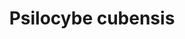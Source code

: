 ---
cc-type: species
title: "Psilocybe cubensis"
hashtag: "psilocybe-cubensis"
create-a-restful-environment:
  - Choose a safe location
tags:
  - cultivated
  - psychedelic
  - agaric
  - mushroom
  - psilocybin
---